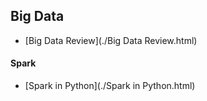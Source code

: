 ## Big Data

- [Big Data Review](./Big Data Review.html) 

#### Spark

- [Spark in Python](./Spark in Python.html) 

